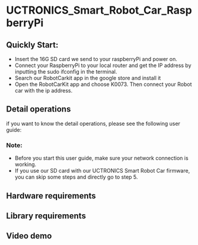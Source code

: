 # UCTRONICS_Smart_Robot_Car_RaspberryPi

## Quickly Start:

  - Insert the 16G SD card we send to your raspberryPi and power on.
  - Connect your RaspberryPi to your local router and get the IP address by inputting the sudo ifconfig in the terminal.
  - Search our RobotCarkit app in the google store and install it 
  - Open the RobotCarKit app and choose K0073. Then connect your Robot car with the ip address.
  
## Detail operations
   if you want to know the detail operations, please see the following user guide:
### Note: 
* Before you start this user guide, make sure your network connection is working.
* If you use our SD card with our UCTRONICS Smart Robot Car firmware, you can skip some steps and directly go to step 5. 



## Hardware requirements

## Library requirements

## Video demo


 
